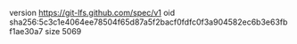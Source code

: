 version https://git-lfs.github.com/spec/v1
oid sha256:5c3c1e4064ee78504f65d87a5f2bacf0fdfc0f3a904582ec6b3e63fbf1ae30a7
size 5069
